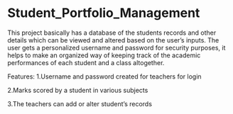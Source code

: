 # Student_Portfolio_Management

This project basically has a database of the students records and other details which can be viewed and altered based on the user’s inputs.
The user gets a personalized username and password for security purposes, it helps to make an organized way of keeping track of the academic performances of each student and a class altogether.


Features:
1.Username and password created for teachers for login

2.Marks scored by a student in various subjects

3.The teachers can add or alter student’s records
